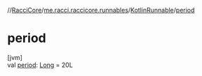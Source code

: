 //[RacciCore](../../../index.md)/[me.racci.raccicore.runnables](../index.md)/[KotlinRunnable](index.md)/[period](period.md)

# period

[jvm]\
val [period](period.md): [Long](https://kotlinlang.org/api/latest/jvm/stdlib/kotlin/-long/index.html) = 20L
